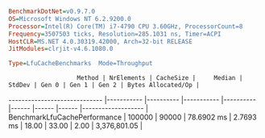 ```ini

BenchmarkDotNet=v0.9.7.0
OS=Microsoft Windows NT 6.2.9200.0
Processor=Intel(R) Core(TM) i7-4790 CPU 3.60GHz, ProcessorCount=8
Frequency=3507503 ticks, Resolution=285.1031 ns, Timer=ACPI
HostCLR=MS.NET 4.0.30319.42000, Arch=32-bit RELEASE
JitModules=clrjit-v4.6.1080.0

Type=LfuCacheBenchmarks  Mode=Throughput  

```
                       Method | NrElements | CacheSize |     Median |    StdDev | Gen 0 | Gen 1 | Gen 2 | Bytes Allocated/Op |
----------------------------- |----------- |---------- |----------- |---------- |------ |------ |------ |------------------- |
 BenchmarkLfuCachePerformance |     100000 |     90000 | 78.6902 ms | 2.7693 ms | 18.00 | 33.00 |  2.00 |       3,376,801.05 |
